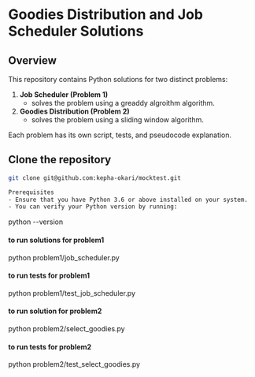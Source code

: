 # Goodies Distribution and Job Scheduler Solutions

## Overview
This repository contains Python solutions for two distinct problems:
1. **Job Scheduler (Problem 1)**
    - solves the problem using a greaddy algroithm algorithm.
2. **Goodies Distribution (Problem 2)**
    - solves the problem using a sliding window algorithm.

Each problem has its own script, tests, and pseudocode explanation.
## Clone the repository
  ```bash
  git clone git@github.com:kepha-okari/mocktest.git

 Prerequisites
- Ensure that you have Python 3.6 or above installed on your system.
- You can verify your Python version by running:
  ```
  python --version
  

#### to run solutions for problem1 
python problem1/job_scheduler.py

#### to run tests for problem1
python problem1/test_job_scheduler.py

#### to run solution for problem2
python problem2/select_goodies.py 

#### to run tests for problem2
python problem2/test_select_goodies.py

